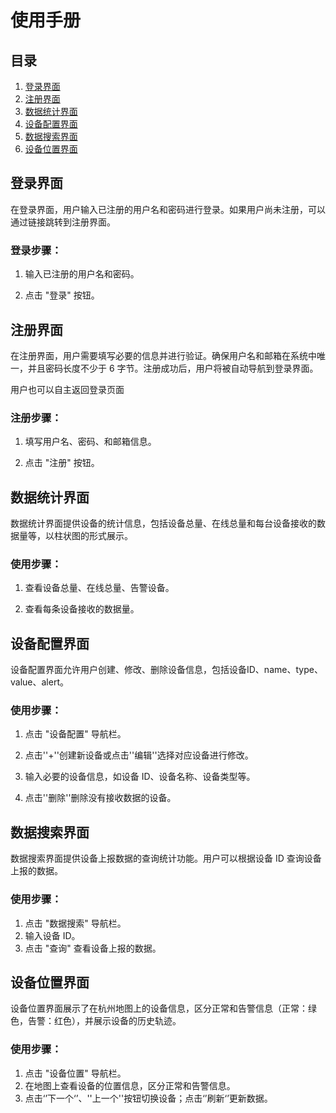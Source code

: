 # 使用手册

## 目录

1. [登录界面](https://chat.openai.com/c/43754643-ca84-448a-bbfb-0baa8704a7c7#登录界面)
2. [注册界面](https://chat.openai.com/c/43754643-ca84-448a-bbfb-0baa8704a7c7#注册界面)
3. [数据统计界面](https://chat.openai.com/c/43754643-ca84-448a-bbfb-0baa8704a7c7#数据统计界面)
4. [设备配置界面](https://chat.openai.com/c/43754643-ca84-448a-bbfb-0baa8704a7c7#设备配置界面)
5. [数据搜索界面](https://chat.openai.com/c/43754643-ca84-448a-bbfb-0baa8704a7c7#数据搜索界面)
6. [设备位置界面](https://chat.openai.com/c/43754643-ca84-448a-bbfb-0baa8704a7c7#设备位置界面)

## 登录界面

在登录界面，用户输入已注册的用户名和密码进行登录。如果用户尚未注册，可以通过链接跳转到注册界面。

### 登录步骤：

1. 输入已注册的用户名和密码。

2. 点击 "登录" 按钮。

   

## 注册界面

在注册界面，用户需要填写必要的信息并进行验证。确保用户名和邮箱在系统中唯一，并且密码长度不少于 6 字节。注册成功后，用户将被自动导航到登录界面。

用户也可以自主返回登录页面

### 注册步骤：

1. 填写用户名、密码、和邮箱信息。

2. 点击 "注册" 按钮。

   

## 数据统计界面

数据统计界面提供设备的统计信息，包括设备总量、在线总量和每台设备接收的数据量等，以柱状图的形式展示。

### 使用步骤：

1. 查看设备总量、在线总量、告警设备。

2. 查看每条设备接收的数据量。

   

## 设备配置界面

设备配置界面允许用户创建、修改、删除设备信息，包括设备ID、name、type、value、alert。

### 使用步骤：

1. 点击 "设备配置" 导航栏。

2. 点击''+''创建新设备或点击''编辑''选择对应设备进行修改。

3. 输入必要的设备信息，如设备 ID、设备名称、设备类型等。

4. 点击''删除''删除没有接收数据的设备。

   

## 数据搜索界面

数据搜索界面提供设备上报数据的查询统计功能。用户可以根据设备 ID 查询设备上报的数据。

### 使用步骤：

1. 点击 "数据搜索" 导航栏。
2. 输入设备 ID。
3. 点击 "查询" 查看设备上报的数据。

## 设备位置界面

设备位置界面展示了在杭州地图上的设备信息，区分正常和告警信息（正常：绿色，告警：红色），并展示设备的历史轨迹。

### 使用步骤：

1. 点击 "设备位置" 导航栏。
2. 在地图上查看设备的位置信息，区分正常和告警信息。
3. 点击‘’下一个‘’、''上一个''按钮切换设备；点击‘’刷新‘’更新数据。